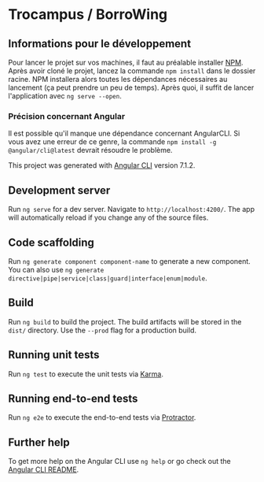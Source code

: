 # Trocampus / BorroWing

## Informations pour le développement

Pour lancer le projet sur vos machines, il faut au préalable installer [NPM](https://www.npmjs.com/get-npm). Après avoir cloné le projet, lancez la commande `npm install` dans le dossier racine. NPM installera alors toutes les dépendances nécessaires au lancement (ça peut prendre un peu de temps). Après quoi, il suffit de lancer l'application avec `ng serve --open`.

### Précision concernant Angular

Il est possible qu'il manque une dépendance concernant AngularCLI. Si vous avez une erreur de ce genre, la commande `npm install -g @angular/cli@latest` devrait résoudre le problème.

This project was generated with [Angular CLI](https://github.com/angular/angular-cli) version 7.1.2.

## Development server

Run `ng serve` for a dev server. Navigate to `http://localhost:4200/`. The app will automatically reload if you change any of the source files.

## Code scaffolding

Run `ng generate component component-name` to generate a new component. You can also use `ng generate directive|pipe|service|class|guard|interface|enum|module`.

## Build

Run `ng build` to build the project. The build artifacts will be stored in the `dist/` directory. Use the `--prod` flag for a production build.

## Running unit tests

Run `ng test` to execute the unit tests via [Karma](https://karma-runner.github.io).

## Running end-to-end tests

Run `ng e2e` to execute the end-to-end tests via [Protractor](http://www.protractortest.org/).

## Further help

To get more help on the Angular CLI use `ng help` or go check out the [Angular CLI README](https://github.com/angular/angular-cli/blob/master/README.md).
